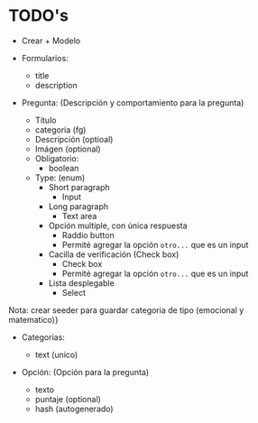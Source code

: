 # TODO's

- Crear + Modelo

- Formularios:
  - title
  - description

- Pregunta: (Descripción y comportamiento para la pregunta)
  - Título
  - categoria (fg)
  - Descripción (optioal)
  - Imágen (optional)
  - Obligatorio:
    - boolean
  - Type: (enum)
    - Short paragraph
      - Input
    - Long paragraph
      - Text area
    - Opción multiple, con única respuesta
      - Raddio button
      - Permité agregar la opción `otro...` que es un input
    - Cacilla de verificación (Check box)
      - Check box
      - Permité agregar la opción `otro...` que es un input
    - Lista desplegable
      - Select

Nota: crear seeder para guardar categoria de tipo (emocional y matematico)}

- Categorias:
  - text (unico)

- Opción: (Opción para la pregunta)
  - texto
  - puntaje (optional)
  - hash (autogenerado)
